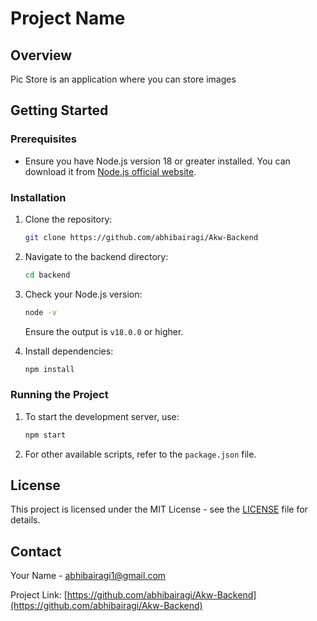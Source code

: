 # Project Name

## Overview
Pic Store is an application where you can store images


## Getting Started

### Prerequisites
- Ensure you have Node.js version 18 or greater installed. You can download it from [Node.js official website](https://nodejs.org/).

### Installation
1. Clone the repository:
    ```sh
    git clone https://github.com/abhibairagi/Akw-Backend
    ```

2. Navigate to the backend directory:
    ```sh
    cd backend
    ```

3. Check your Node.js version:
    ```sh
    node -v
    ```
    Ensure the output is `v18.0.0` or higher.

4. Install dependencies:
    ```sh
    npm install
    ```

### Running the Project
1. To start the development server, use:
    ```sh
    npm start
    ```

2. For other available scripts, refer to the `package.json` file.




## License
This project is licensed under the MIT License - see the [LICENSE](LICENSE) file for details.

## Contact
Your Name - [abhibairagi1@gmail.com](mailto:abhibairagi1@gmail.com)

Project Link: [https://github.com/abhibairagi/Akw-Backend](https://github.com/abhibairagi/Akw-Backend)
